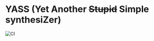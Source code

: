 # YASS (Yet Another ~~Stupid~~ Simple synthesiZer)


![CI](https://github.com/todoesverso/yass/workflows/CI/badge.svg?branch=master)
